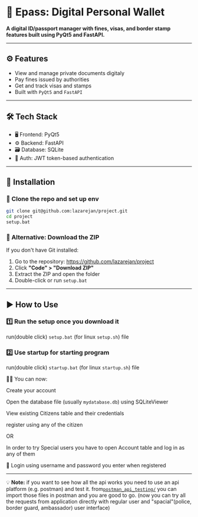 # 🚀 Epass: Digital Personal Wallet
 
**A digital ID/passport manager with fines, visas, and border stamp features built using PyQt5 and FastAPI.**

---

## ⚙️ Features

- View and manage private documents digitaly
- Pay fines issued by authorities
- Get and track visas and stamps
- Built with `PyQt5` and `FastAPI`

---

## 🛠️ Tech Stack

- 🖥️ Frontend: PyQt5
- ⚙️ Backend: FastAPI
- 🗃️ Database: SQLite
- 🔐 Auth: JWT token-based authentication

---

## 🧩 Installation

### 🧬 Clone the repo and set up env
```bash
git clone git@github.com:lazarejan/project.git
cd project
setup.bat

```

### 🔄 Alternative: Download the ZIP

If you don't have Git installed:

1. Go to the repository: https://github.com/lazarejan/project
2. Click **"Code" > "Download ZIP"**
3. Extract the ZIP and open the folder
4. Double-click or run `setup.bat`

---

## ▶️ How to Use

### 1️⃣ Run the setup once you download it

run(double click) `setup.bat` (for linux `setup.sh`) file

### 2️⃣ Use startup for starting program

run(double click) `startup.bat` (for linux `startup.sh`) file

🧑‍💼 You can now:

Create your account
 
 Open the database file (usually `mydatabase.db`) using SQLiteViewer

 View existing Citizens table and their credentials
 
 register using any of the citizen
 
 OR

 In order to try Special users you have to open Account table and log in as any of them

📂 Login using username and password you enter when registered

---

💡 **Note:** if you want to see how all the api works you need to use an api platform (e.g. postman) and test it. from[`postman_api_testing/`](https://github.com/lazarejan/project/tree/main/postman_api_testing) you can import those files in postman and you are good to go. (now you can try all the requests from application directly with regular user and "spacial"(police, border guard, ambassador) user interface)